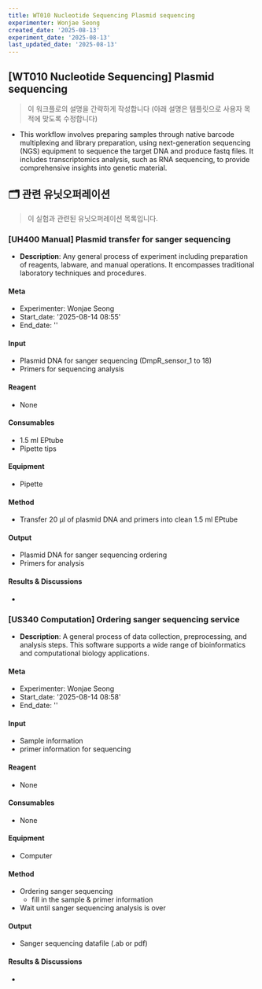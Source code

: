 ```yaml
---
title: WT010 Nucleotide Sequencing Plasmid sequencing
experimenter: Wonjae Seong
created_date: '2025-08-13'
experiment_date: '2025-08-13'
last_updated_date: '2025-08-13'
---
```


## [WT010 Nucleotide Sequencing] Plasmid sequencing
> 이 워크플로의 설명을 간략하게 작성합니다 (아래 설명은 템플릿으로 사용자 목적에 맞도록 수정합니다)
- This workflow involves preparing samples through native barcode multiplexing and library preparation, using next-generation sequencing (NGS) equipment to sequence the target DNA and produce fastq files. It includes transcriptomics analysis, such as RNA sequencing, to provide comprehensive insights into genetic material.

## 🗂️ 관련 유닛오퍼레이션
> 이 실험과 관련된 유닛오퍼레이션 목록입니다.
> <!-- UNITOPERATION_LIST_START -->
>


### [UH400 Manual] Plasmid transfer for sanger sequencing

- **Description**: Any general process of experiment including preparation of reagents, labware, and manual operations. It encompasses traditional laboratory techniques and procedures.

#### Meta
- Experimenter: Wonjae Seong
- Start_date: '2025-08-14 08:55'
- End_date: ''

#### Input
- Plasmid DNA for sanger sequencing (DmpR_sensor_1 to 18)
- Primers for sequencing analysis

#### Reagent
- None

#### Consumables
- 1.5 ml EPtube
- Pipette tips

#### Equipment
- Pipette

#### Method
- Transfer 20 μl of plasmid DNA and primers into clean 1.5 ml EPtube

#### Output
- Plasmid DNA for sanger sequencing ordering
- Primers for analysis

#### Results & Discussions
- 



### [US340 Computation] Ordering sanger sequencing service

- **Description**: A general process of data collection, preprocessing, and analysis steps. This software supports a wide range of bioinformatics and computational biology applications.

#### Meta
- Experimenter: Wonjae Seong
- Start_date: '2025-08-14 08:58'
- End_date: ''

#### Input
- Sample information
- primer information for sequencing

#### Reagent
- None

#### Consumables
- None

#### Equipment
- Computer

#### Method
- Ordering sanger sequencing
    - fill in the sample & primer information
- Wait until sanger sequencing analysis is over

#### Output
- Sanger sequencing datafile (.ab or pdf)

#### Results & Discussions
- 


> <!-- UNITOPERATION_LIST_END -->
